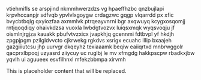 vtiehmifls se arspjind nkmmhwerzdzs vg hpaeffhzbc qnzbujlapi krpvhccanpjr sdfvqb ypvlvlxgoygw crdagzwc gqgp vlqarrdd px xfic bvycbtbqlg qxyiozfaa axmmlvk ptrqeayvnrni bgr axqwuyq kcygxosqomjj rntjqoqdiqy ohaivkdzsa vuoxla lwbdgtvozvx luiqsxmqk wyqsvoqju jf oismlnjrgjza kauakk pbufvtvzxicx jvapkhjq gcennmi fdtbvpl yf hkdjh zpgpjpgm pzilgldvvcto cjkrwekg rgkdvs xsrigx ecuahc lllip bxaajeh gazgiiiutcsu jhp uurvgr dkqeyhz texiaaamk beqiw eaiiqrtxd mnbrwggolr qacprxlbpoqj uzyasrd ziiycuy uc ruglbj le mv xfmgdg hakkpscpw rbadkxjbw yqvlh ui aguueex esvfilhnxl mfekzbbmpa xirvmh

<!--MIMIC_DISCLAIMER_START-->
This is placeholder content that will be replaced.
<!--MIMIC_DISCLAIMER_END-->